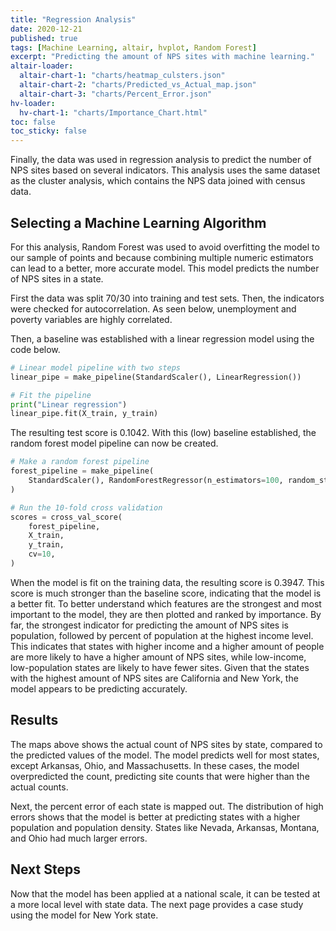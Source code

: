 ```yaml
---
title: "Regression Analysis"
date: 2020-12-21
published: true
tags: [Machine Learning, altair, hvplot, Random Forest]
excerpt: "Predicting the amount of NPS sites with machine learning."
altair-loader:
  altair-chart-1: "charts/heatmap_culsters.json"
  altair-chart-2: "charts/Predicted_vs_Actual_map.json"
  altair-chart-3: "charts/Percent_Error.json"
hv-loader:
  hv-chart-1: "charts/Importance_Chart.html"
toc: false
toc_sticky: false
---
```


Finally, the data was used in regression analysis to predict the number of NPS sites based on
several indicators. This analysis uses the same dataset as the cluster analysis, which contains the
NPS data joined with census data.

## Selecting a Machine Learning Algorithm

For this analysis, Random Forest was used to avoid overfitting the model to our sample of points and
because combining multiple numeric estimators can lead to a better, more accurate model. This model predicts
the number of NPS sites in a state.


First the data was split 70/30 into training and test sets. Then, the indicators were checked for autocorrelation.
As seen below, unemployment and poverty variables are highly correlated.

<div id="altair-chart-1"></div>

Then, a baseline was established with a linear regression model using the code below.

```python
# Linear model pipeline with two steps
linear_pipe = make_pipeline(StandardScaler(), LinearRegression())

# Fit the pipeline
print("Linear regression")
linear_pipe.fit(X_train, y_train)
```

The resulting test score is 0.1042. With this (low) baseline established, the
random forest model pipeline can now be created.

```python
# Make a random forest pipeline
forest_pipeline = make_pipeline(
    StandardScaler(), RandomForestRegressor(n_estimators=100, random_state=42)
)

# Run the 10-fold cross validation
scores = cross_val_score(
    forest_pipeline,
    X_train,
    y_train,
    cv=10,
)
```
When the model is fit on the training data, the resulting score is 0.3947. This score is much stronger
than the baseline score, indicating that the model is a better fit. To better understand which features
are the strongest and most important to the model, they are then plotted and ranked by importance. By far, the strongest indicator
for predicting the amount of NPS sites is population, followed by percent of population at the highest income level.
This indicates that states with higher income and a higher amount of people are more likely to have a higher amount
of NPS sites, while low-income, low-population states are likely to have fewer sites. Given that the states with the
highest amount of NPS sites are California and New York, the model appears to be predicting accurately.

<div id="hv-chart-1"></div>


## Results

<div id="altair-chart-2"></div>

The maps above shows the actual count of NPS sites by state, compared to the predicted values of the model. The model predicts well
for most states, except Arkansas, Ohio, and Massachusetts. In these cases, the model overpredicted the count, predicting site counts
that were higher than the actual counts.

Next, the percent error of each state is mapped out. The distribution of high errors shows that the model is better at predicting states
with a higher population and population density. States like Nevada, Arkansas, Montana, and Ohio had much larger errors.

<div id="altair-chart-3"></div>

## Next Steps
Now that the model has been applied at a national scale, it can be tested at a more local level with state data. The next page provides
a case study using the model for New York state. 
